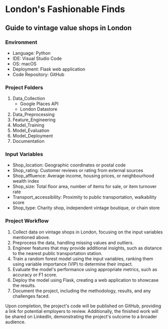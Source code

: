 # London's Fashionable Finds
## Guide to vintage value shops in London

### Environment
- Language: Python
- IDE: Visual Studio Code
- OS: macOS
- Deployment: Flask web application
- Code Repository: GitHub

### Project Folders
1. Data_Collection
    - Google Places API
    - London Datastore
2. Data_Preprocessing
3. Feature_Engineering
4. Model_Training
5. Model_Evaluation
6. Model_Deployment
7. Documentation

### Input Variables
- Shop_location: Geographic coordinates or postal code
- Shop_rating: Customer reviews or rating from external sources
- Shop_affluence: Average income, housing prices, or neighbourhood wealth index
- Shop_size: Total floor area, number of items for sale, or item turnover rate
- Transport_accessibility: Proximity to public transportation, walkability score
- Shop_type: Charity shop, independent vintage boutique, or chain store

### Project Workflow
1. Collect data on vintage shops in London, focusing on the input variables mentioned above.
2. Preprocess the data, handling missing values and outliers.
3. Engineer features that may provide additional insights, such as distance to the nearest public transportation station.
4. Train a random forest model using the input variables, ranking them using variable importance (VIP) to determine their impact.
5. Evaluate the model's performance using appropriate metrics, such as accuracy or F1 score.
6. Deploy the model using Flask, creating a web application to showcase the results.
7. Document the project, including the methodology, results, and any challenges faced.

Upon completion, the project's code will be published on GitHub, providing a link for potential employers to review. Additionally, the finished work will be shared on LinkedIn, demonstrating the project's outcome to a broader audience.


